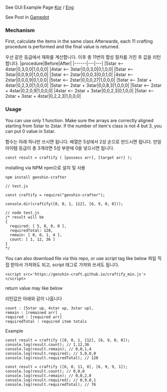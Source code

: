 See GUI Example Page  [Kor](https://genshin-craft.github.io/index.html) / [Eng](https://genshin-craft.github.io/index_en.html)

See Post in [Gamedot](https://genshin.gamedot.org/?mid=board&target=view&board=tip&page=1&post=470)

### Mechanism

First, calculate the items in the same class
Afterwards, each 11 crafting procedure is performed and the final value is returned.

우선 같은 등급에서 재화를 계산합니다.
이후 총 11번의 합성 절차를 거친 후 값을 리턴합니다.
|procedure|Before|After|
|------|---|---|
|5star <-- 4star|0,3,0,0|1,0,0,0|
|4star <-- 3star|0,0,3,0|0,1,0,0|
|5star <-- 3star|0,0,9,0|1,0,0,0|
|3star <-- 2star|0,0,0,3|0,0,1,0|
|4star <-- 2star|0,0,0,9|0,1,0,0|
|5star <-- 2star|0,0,0,27|1,0,0,0|
|5star <-- 3star + 4star|0,2,3,0|1,0,0,0|
|5star <-- 2star + 3star|0,0,8,3|1,0,0,0|
|5star <-- 2star + 4star|0,2,0,9|1,0,0,0|
|4star <-- 2star + 3star|0,0,2,3|0,1,0,0|
|5star <-- 2star + 3star + 4star|0,2,2,3|1,0,0,0|


### Usage

You can use only 1 function. Make sure the arrays are correctly aligned starting from 5star to 2star.
If the number of item's class is not 4 but 3, you can put 0 value in 5star.

함수는 아래 하나만 쓰시면 됩니다. 배열은 5성에서 2성 순으로 만드시면 됩니다.
만일 아이템 등급이 총 3개라면 5성 부분에 0을 넣으시면 됩니다.
```
const result = craftify ( [possess arr], [target arr] );
```

installing via NPM
npm으로 설치 및 사용
```
npm install genshin-crafter
```
```
// test.js

const craftify = require("genshin-crafter");

console.dir(craftify([0, 0, 1, 112], [6, 9, 0, 0]));

// node test.js
/* result will be
{
  required: [ 5, 0, 0, 0 ],
  requiredTotal: 128,
  remain: [ 0, 0, 1, 4 ],
  count: [ 1, 12, 36 ]
}
*/
```
You can also download file via this repo, or use script tag like below
파일 직접 받아서 가져와도 되고, script 태그로 가져와 쓰셔도 됩니다.
```
<script src='https://genshin-craft.github.io/craftify_min.js'></script>
```

return value may like below

리턴값은 아래와 같이 나옵니다
```
count : [5star up, 4star up, 3star up],
remain : [remained arr] ,
required : [required arr]
requiredTotal : required item totals
```

Example
```
const result = craftify ([0, 0, 1, 112], [6, 9, 0, 0]);
console.log(result.count); // 1,12,36
console.log(result.remain); // 0,0,1,4
console.log(result.required); // 5,0,0,0
console.log(result.requiredTotal); // 128
```
```
const result = craftify ([6, 0, 11, 0], [6, 9, 9, 1]);
console.log(result.count); // 0,0,0
console.log(result.remain); // 0,0,2,0
console.log(result.required); // 0,9,0,1
console.log(result.requiredTotal); // 76
```
